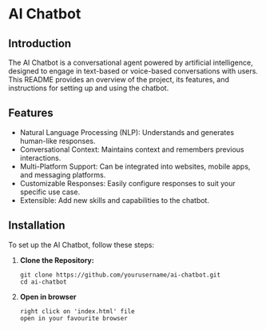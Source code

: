 # AI Chatbot

## Introduction

The AI Chatbot is a conversational agent powered by artificial intelligence, designed to engage in text-based or voice-based conversations with users. This README provides an overview of the project, its features, and instructions for setting up and using the chatbot.

## Features

- Natural Language Processing (NLP): Understands and generates human-like responses.
- Conversational Context: Maintains context and remembers previous interactions.
- Multi-Platform Support: Can be integrated into websites, mobile apps, and messaging platforms.
- Customizable Responses: Easily configure responses to suit your specific use case.
- Extensible: Add new skills and capabilities to the chatbot.

## Installation

To set up the AI Chatbot, follow these steps:

1. **Clone the Repository:**

   ```shell
   git clone https://github.com/yourusername/ai-chatbot.git
   cd ai-chatbot

2. **Open in browser**
   ```shell
   right click on 'index.html' file
   open in your favourite browser